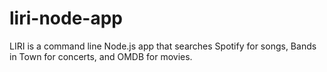 # liri-node-app
LIRI is a command line Node.js app that searches Spotify for songs, Bands in Town for concerts, and OMDB for movies.

